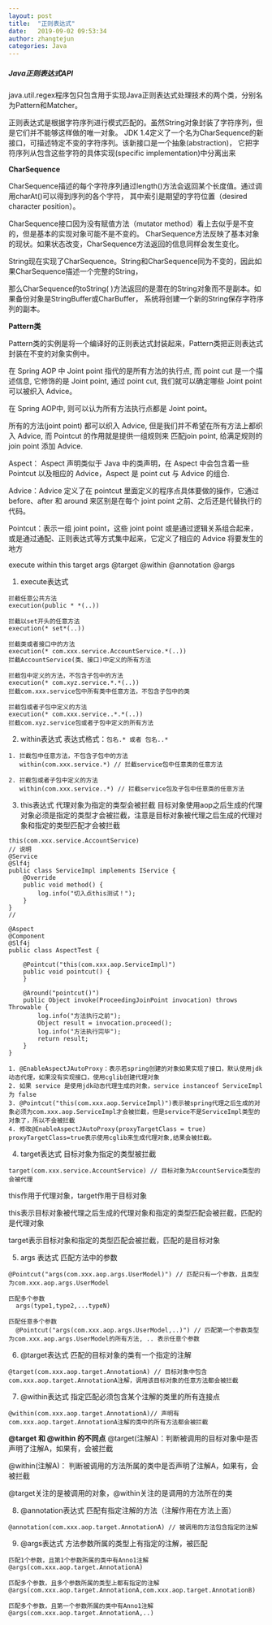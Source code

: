 ```yaml
---
layout: post
title:  "正则表达式"
date:   2019-09-02 09:53:34
author: zhangtejun
categories: Java
---
```

##### Java正则表达式API
java.util.regex程序包只包含用于实现Java正则表达式处理技术的两个类，分别名为Pattern和Matcher。

正则表达式是根据字符序列进行模式匹配的。虽然String对象封装了字符序列，但是它们并不能够这样做的唯一对象。
JDK 1.4定义了一个名为CharSequence的新接口，可描述特定不变的字符序列。该新接口是一个抽象(abstraction)，
它把字符序列从包含这些字符的具体实现(specific implementation)中分离出来

**CharSequence**

CharSequence描述的每个字符序列通过length()方法会返回某个长度值。通过调用charAt()可以得到序列的各个字符，
其中索引是期望的字符位置（desired character position）。

CharSequence接口因为没有赋值方法（mutator method）看上去似乎是不变的，但是基本的实现对象可能不是不变的。
CharSequence方法反映了基本对象的现状。如果状态改变，CharSequence方法返回的信息同样会发生变化。

String现在实现了CharSequence。String和CharSequence同为不变的，因此如果CharSequence描述一个完整的String，

那么CharSequence的toString( )方法返回的是潜在的String对象而不是副本。如果备份对象是StringBuffer或CharBuffer，
系统将创建一个新的String保存字符序列的副本。

**Pattern类**

Pattern类的实例是将一个编译好的正则表达式封装起来，Pattern类把正则表达式封装在不变的对象实例中。



在 Spring AOP 中 Joint point 指代的是所有方法的执行点, 而 point cut 是一个描述信息, 它修饰的是 Joint point, 通过 point cut,
我们就可以确定哪些 Joint point 可以被织入 Advice。

在 Spring AOP中, 则可以认为所有方法执行点都是 Joint point。

所有的方法(joint point) 都可以织入 Advice, 但是我们并不希望在所有方法上都织入 Advice, 而 Pointcut 的作用就是提供一组规则来
匹配join point, 给满足规则的 join point 添加 Advice.

Aspect： Aspect 声明类似于 Java 中的类声明，在 Aspect 中会包含着一些 Pointcut 以及相应的 Advice，Aspect 是 point cut 与 Advice 的组合.

Advice：Advice 定义了在 pointcut 里面定义的程序点具体要做的操作，它通过 before、after 和 around 来区别是在每个 joint point 之前、之后还是代替执行的代码。

Pointcut：表示一组 joint point，这些 joint point 或是通过逻辑关系组合起来，或是通过通配、正则表达式等方式集中起来，它定义了相应的 Advice 将要发生的地方

execute
within
this
target
args
@target
@within
@annotation
@args

1. execute表达式
```
拦截任意公共方法
execution(public * *(..))

拦截以set开头的任意方法
execution(* set*(..))

拦截类或者接口中的方法
execution(* com.xxx.service.AccountService.*(..))
拦截AccountService(类、接口)中定义的所有方法

拦截包中定义的方法，不包含子包中的方法
execution(* com.xyz.service.*.*(..))
拦截com.xxx.service包中所有类中任意方法，不包含子包中的类

拦截包或者子包中定义的方法
execution(* com.xxx.service..*.*(..))
拦截com.xyz.service包或者子包中定义的所有方法
```

2. within表达式 表达式格式：`包名.* 或者 包名..*`
```
1. 拦截包中任意方法，不包含子包中的方法
   within(com.xxx.service.*) // 拦截service包中任意类的任意方法

2. 拦截包或者子包中定义的方法
   within(com.xxx.service..*) // 拦截service包及子包中任意类的任意方法

```
3. this表达式 代理对象为指定的类型会被拦截
目标对象使用aop之后生成的代理对象必须是指定的类型才会被拦截，注意是目标对象被代理之后生成的代理对象和指定的类型匹配才会被拦截
```
this(com.xxx.service.AccountService)
// 说明
@Service
@Slf4j
public class ServiceImpl implements IService {
    @Override
    public void method() {
        log.info("切入点this测试！");
    }
}
//

@Aspect
@Component
@Slf4j
public class AspectTest {
​
    @Pointcut("this(com.xxx.aop.ServiceImpl)")
    public void pointcut() {
    }
​
    @Around("pointcut()")
    public Object invoke(ProceedingJoinPoint invocation) throws Throwable {
        log.info("方法执行之前");
        Object result = invocation.proceed();
        log.info("方法执行完毕");
        return result;
    }
}

1. @EnableAspectJAutoProxy：表示若spring创建的对象如果实现了接口，默认使用jdk动态代理，如果没有实现接口，使用cglib创建代理对象
2. 如果 service 是使用jdk动态代理生成的对象，service instanceof ServiceImpl 为 false
3. @Pointcut("this(com.xxx.aop.ServiceImpl)")表示被spring代理之后生成的对象必须为com.xxx.aop.ServiceImpl才会被拦截，但是service不是ServiceImpl类型的对象了，所以不会被拦截
4. 修改@EnableAspectJAutoProxy(proxyTargetClass = true) proxyTargetClass=true表示使用cglib来生成代理对象,结果会被拦截。
```
4. target表达式 目标对象为指定的类型被拦截
```
target(com.xxx.service.AccountService) // 目标对象为AccountService类型的会被代理
```
this作用于代理对象，target作用于目标对象

this表示目标对象被代理之后生成的代理对象和指定的类型匹配会被拦截，匹配的是代理对象

target表示目标对象和指定的类型匹配会被拦截，匹配的是目标对象

5. args 表达式 匹配方法中的参数
```
@Pointcut("args(com.xxx.aop.args.UserModel)") // 匹配只有一个参数，且类型为com.xxx.aop.args.UserModel

匹配多个参数
  args(type1,type2,...typeN)

匹配任意多个参数
  @Pointcut("args(com.xxx.aop.args.UserModel,..)") // 匹配第一个参数类型为com.xxx.aop.args.UserModel的所有方法, .. 表示任意个参数
```

6. @target表达式 匹配的目标对象的类有一个指定的注解
```
@target(com.xxx.aop.target.AnnotationA) // 目标对象中包含com.xxx.aop.target.AnnotationA注解，调用该目标对象的任意方法都会被拦截
```

7. @within表达式 指定匹配必须包含某个注解的类里的所有连接点
```
@within(com.xxx.aop.target.AnnotationA)// 声明有com.xxx.aop.target.AnnotationA注解的类中的所有方法都会被拦截
```
**@target 和 @within 的不同点**
@target(注解A)：判断被调用的目标对象中是否声明了注解A，如果有，会被拦截

@within(注解A)： 判断被调用的方法所属的类中是否声明了注解A，如果有，会被拦截

@target关注的是被调用的对象，@within关注的是调用的方法所在的类

8. @annotation表达式 匹配有指定注解的方法（注解作用在方法上面）
```
@annotation(com.xxx.aop.target.AnnotationA) // 被调用的方法包含指定的注解
```
9. @args表达式 方法参数所属的类型上有指定的注解，被匹配
```
匹配1个参数，且第1个参数所属的类中有Anno1注解
@args(com.xxx.aop.target.AnnotationA)

匹配多个参数，且多个参数所属的类型上都有指定的注解
@args(com.xxx.aop.target.AnnotationA,com.xxx.aop.target.AnnotationB)

匹配多个参数，且第一个参数所属的类中有Anno1注解
@args(com.xxx.aop.target.AnnotationA,..)
```

